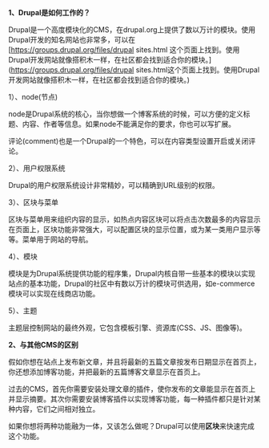 **1、Drupal是如何工作的？**

Drupal是一个高度模块化的CMS，在drupal.org上提供了数以万计的模块。使用Drupal开发的知名网站也非常多，可以在[https://groups.drupal.org/files/drupal sites.html 这个页面上找到。使用Drupal开发网站就像搭积木一样，在社区都会找到适合你的模块。](https://groups.drupal.org/files/drupal sites.html这个页面上找到。使用Drupal开发网站就像搭积木一样，在社区都会找到适合你的模块。)

1）、node\(节点\)

node是Drupal系统的核心，当你想做一个博客系统的时候，可以方便的定义标题、内容、作者等信息。如果node不能满足你的要求，你也可以写扩展。

评论\(comment\)也是一个Drupal的一个特色，可以在内容类型设置开启或关闭评论。

2）、用户权限系统

Drupal的用户权限系统设计非常精妙，可以精确到URL级别的权限。

3）、区块与菜单

区块与菜单用来组织内容的显示，如热点内容区块可以将点击次数最多的内容显示在页面上，区块功能非常强大，可以配置区块的显示位置，或为某一类用户显示等等。菜单用于网站的导航。

4）、模块

模块是为Drupal系统提供功能的程序集，Drupal内核自带一些基本的模块以实现站点的基本功能，Drupal的社区中有数以万计的模块可供选用，如e-commerce模块可以实现在线商店功能。

5）、主题

主题层控制网站的最终外观，它包含模板引擎、资源库\(CSS、JS、图像等\)。

**2、与其他CMS的区别**

假如你想在站点上发布新文章，并且将最新的五篇文章按发布日期显示在首页上，你还想添加博客功能，并把最新的五篇博客文章显示在首页上。

过去的CMS，首先你需要安装处理文章的插件，使你发布的文章能显示在首页上并显示摘要。其次你需要安装博客插件以实现博客功能，每一种插件都只是针对某种内容，它们之间相对独立。

如果你想将两种功能融为一体，又该怎么做呢？Drupal可以使用**区块**来快速完成这个功能。

